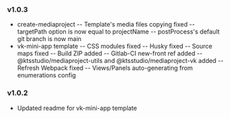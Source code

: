 ### v1.0.3
* create-mediaproject
-- Template's media files copying fixed
-- targetPath option is now equal to projectName
-- postProcess's default git branch is now main
* vk-mini-app template
-- CSS modules fixed
-- Husky fixed
-- Source maps fixed
-- Build ZIP added
-- Gitlab-CI new-front ref added
-- @ktsstudio/mediaproject-utils and @ktsstudio/mediaproject-vk added
-- Refresh Webpack fixed
-- Views/Panels auto-generating from enumerations config

### v1.0.2
* Updated readme for vk-mini-app template